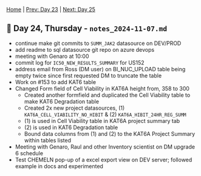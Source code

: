 [Home](../../main.md) | [Prev: Day 23](notes_2024-11-06.md) | [Next: Day 25](./notes_2024-11-08.md)

## 📝 Day 24, Thursday - `notes_2024-11-07.md`

- continue make git commits to `SUMM_JAK2` datasource on DEV/PROD
- add readme to sql datasource git repo on azure devops
- meeting with Genaro at 10:00
- commit log for `IC50_NEW_RESULTS_SUMMARY` for US152
- address email from Ross (DM user) on BI_NUC_UPLOAD table being empty twice since first requested DM to truncate the table
- Work on #153 to add KAT6 table
- Changed Form field of Cell Viability in KAT6A height from, 358 to 300
    * Created another formfield and duplicated the Cell Viability table to make KAT6 Degradation table
    * Created 2x new project datasources, (1) `KAT6A_CELL_VIABILITY_NO_HIBIT` & (2) `KAT6A_HIBIT_24HR_REG_SUMM`
    * (1) is used in Cell Viability table in KAT6A project summary tab
    * (2) is used in KAT6 Degradation table
    * Bound data columns from (1) and (2) to the KAT6A Project Summary within tables listed
- Meeting with Genaro, Raul and other Inventory scientist on DM upgrade 6 schedule
- Test CHEMELN pop-up of a excel export view on DEV server; followed example in docs and experimented



